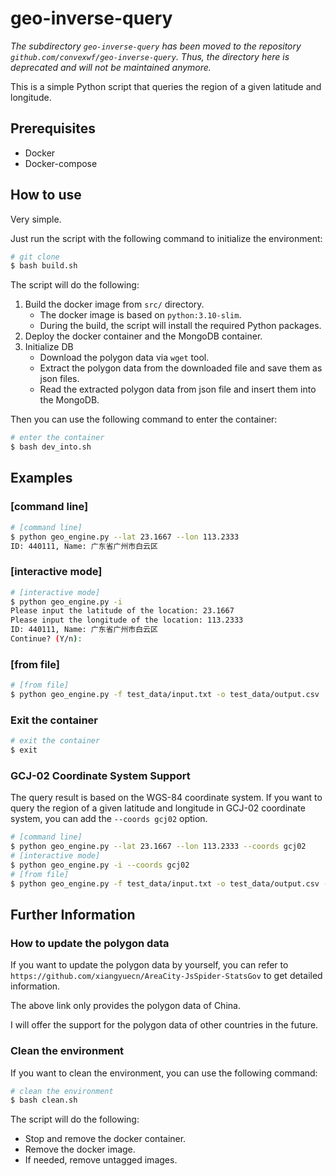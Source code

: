 # geo-inverse-query

*The subdirectory `geo-inverse-query` has been moved to the repository `github.com/convexwf/geo-inverse-query`. Thus, the directory here is deprecated and will not be maintained anymore.*

This is a simple Python script that queries the region of a given latitude and longitude.

## Prerequisites

- Docker
- Docker-compose

## How to use

Very simple.

Just run the script with the following command to initialize the environment:

```bash
# git clone
$ bash build.sh
```

The script will do the following:

1. Build the docker image from `src/` directory.
   - The docker image is based on `python:3.10-slim`.
   - During the build, the script will install the required Python packages.
2. Deploy the docker container and the MongoDB container.
3. Initialize DB
   - Download the polygon data via `wget` tool.
   - Extract the polygon data from the downloaded file and save them as json files.
   - Read the extracted polygon data from json file and insert them into the MongoDB.

Then you can use the following command to enter the container:

```bash
# enter the container
$ bash dev_into.sh
```

## Examples

### [command line]

```bash
# [command line]
$ python geo_engine.py --lat 23.1667 --lon 113.2333
ID: 440111, Name: 广东省广州市白云区
```

### [interactive mode]

```bash
# [interactive mode]
$ python geo_engine.py -i
Please input the latitude of the location: 23.1667
Please input the longitude of the location: 113.2333
ID: 440111, Name: 广东省广州市白云区
Continue? (Y/n):
```

### [from file]

```bash
# [from file]
$ python geo_engine.py -f test_data/input.txt -o test_data/output.csv
```

### Exit the container

```bash
# exit the container
$ exit
```

### GCJ-02 Coordinate System Support

The query result is based on the WGS-84 coordinate system. If you want to query the region of a given latitude and longitude in GCJ-02 coordinate system, you can add the `--coords gcj02` option.

```bash
# [command line]
$ python geo_engine.py --lat 23.1667 --lon 113.2333 --coords gcj02
# [interactive mode]
$ python geo_engine.py -i --coords gcj02
# [from file]
$ python geo_engine.py -f test_data/input.txt -o test_data/output.csv --coords gcj02
```

## Further Information

### How to update the polygon data

If you want to update the polygon data by yourself, you can refer to `https://github.com/xiangyuecn/AreaCity-JsSpider-StatsGov` to get detailed information.

The above link only provides the polygon data of China.

I will offer the support for the polygon data of other countries in the future.

### Clean the environment

If you want to clean the environment, you can use the following command:

```bash
# clean the environment
$ bash clean.sh
```

The script will do the following:

- Stop and remove the docker container.
- Remove the docker image.
- If needed, remove untagged images.
